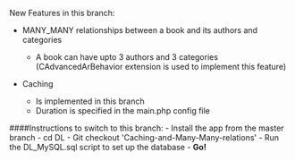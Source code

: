 New Features in this branch:
- MANY_MANY relationships between a book and its authors and categories
	- A book can have upto 3 authors and 3 categories (CAdvancedArBehavior extension is used to implement this feature)

- Caching 
	- Is implemented in this branch
	- Duration is specified in the main.php config file

####Instructions to switch to this branch:
	- Install the app from the master branch 
	- cd DL
	- Git checkout 'Caching-and-Many-Many-relations'
	- Run the DL_MySQL.sql script to set up the database
	- **Go!**